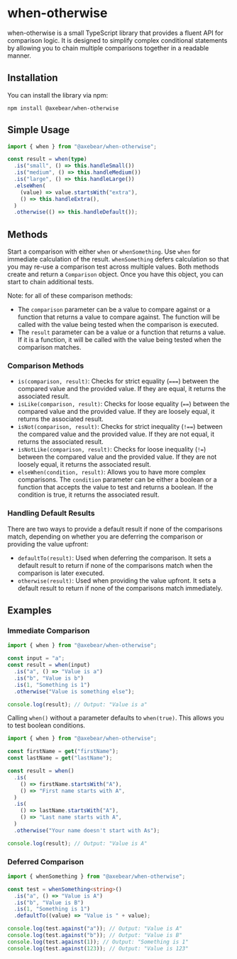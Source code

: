 # when-otherwise

when-otherwise is a small TypeScript library that provides a fluent API for comparison logic. It is designed to simplify complex conditional statements by allowing you to chain multiple comparisons together in a readable manner.

## Installation

You can install the library via npm:

```
npm install @axebear/when-otherwise
```

## Simple Usage

```typescript
import { when } from "@axebear/when-otherwise";

const result = when(type)
  .is("small", () => this.handleSmall())
  .is("medium", () => this.handleMedium())
  .is("large", () => this.handleLarge())
  .elseWhen(
    (value) => value.startsWith("extra"),
    () => this.handleExtra(),
  )
  .otherwise(() => this.handleDefault());
```

## Methods

Start a comparison with either `when` or `whenSomething`. Use `when` for immediate calculation of the result. `whenSomething` defers calculation so that you may re-use a comparison test across multiple values. Both methods create and return a `Comparison` object. Once you have this object, you can start to chain additional tests.

Note: for all of these comparison methods:

- The `comparison` parameter can be a value to compare against or a function that returns a value to compare against. The function will be called with the value being tested when the comparison is executed.
- The `result` parameter can be a value or a function that returns a value. If it is a function, it will be called with the value being tested when the comparison matches.

### Comparison Methods

- `is(comparison, result)`: Checks for strict equality (`===`) between the compared value and the provided value. If they are equal, it returns the associated result.
- `isLike(comparison, result)`: Checks for loose equality (`==`) between the compared value and the provided value. If they are loosely equal, it returns the associated result.
- `isNot(comparison, result)`: Checks for strict inequality (`!==`) between the compared value and the provided value. If they are not equal, it returns the associated result.
- `isNotLike(comparison, result)`: Checks for loose inequality (`!=`) between the compared value and the provided value. If they are not loosely equal, it returns the associated result.
- `elseWhen(condition, result)`: Allows you to have more complex comparisons. The `condition` parameter can be either a boolean or a function that accepts the value to test and returns a boolean. If the condition is true, it returns the associated result.

### Handling Default Results

There are two ways to provide a default result if none of the comparisons match, depending on whether you are deferring the comparison or providing the value upfront:

- `defaultTo(result)`: Used when deferring the comparison. It sets a default result to return if none of the comparisons match when the comparison is later executed.
- `otherwise(result)`: Used when providing the value upfront. It sets a default result to return if none of the comparisons match immediately.

## Examples

### Immediate Comparison

```typescript
import { when } from "@axebear/when-otherwise";

const input = "a";
const result = when(input)
  .is("a", () => "Value is a")
  .is("b", "Value is b")
  .is(1, "Something is 1")
  .otherwise("Value is something else");

console.log(result); // Output: "Value is a"
```

Calling `when()` without a parameter defaults to `when(true)`. This allows you to test boolean conditions.

```typescript
import { when } from "@axebear/when-otherwise";

const firstName = get("firstName");
const lastName = get("lastName");

const result = when()
  .is(
    () => firstName.startsWith("A"),
    () => "First name starts with A",
  )
  .is(
    () => lastName.startsWith("A"),
    () => "Last name starts with A",
  )
  .otherwise("Your name doesn't start with As");

console.log(result); // Output: "Value is A"
```

### Deferred Comparison

```typescript
import { whenSomething } from "@axebear/when-otherwise";

const test = whenSomething<string>()
  .is("a", () => "Value is A")
  .is("b", "Value is B")
  .is(1, "Something is 1")
  .defaultTo((value) => "Value is " + value);

console.log(test.against("a")); // Output: "Value is A"
console.log(test.against("b")); // Output: "Value is B"
console.log(test.against(1)); // Output: "Something is 1"
console.log(test.against(123)); // Output: "Value is 123"
```
